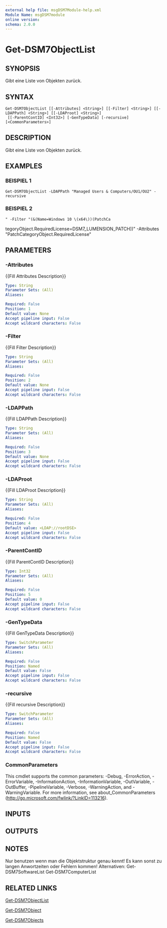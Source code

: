 ```yaml
---
external help file: msgDSM7Module-help.xml
Module Name: msgDSM7module
online version:
schema: 2.0.0
---
```


# Get-DSM7ObjectList

## SYNOPSIS
Gibt eine Liste von Objekten zurück.

## SYNTAX

```
Get-DSM7ObjectList [[-Attributes] <String>] [[-Filter] <String>] [[-LDAPPath] <String>] [[-LDAProot] <String>]
 [[-ParentContID] <Int32>] [-GenTypeData] [-recursive] [<CommonParameters>]
```

## DESCRIPTION
Gibt eine Liste von Objekten zurück.

## EXAMPLES

### BEISPIEL 1
```
Get-DSM7ObjectList -LDAPPath "Managed Users & Computers/OU1/OU2" -recursive
```

### BEISPIEL 2
```
" -Filter "(&(Name=Windows 10 \(x64\))(PatchCa
```

tegoryObject.RequiredLicense=DSM7_LUMENSION_PATCH))" -Attributes "PatchCategoryObject.RequiredLicense"

## PARAMETERS

### -Attributes
{{Fill Attributes Description}}

```yaml
Type: String
Parameter Sets: (All)
Aliases:

Required: False
Position: 1
Default value: None
Accept pipeline input: False
Accept wildcard characters: False
```

### -Filter
{{Fill Filter Description}}

```yaml
Type: String
Parameter Sets: (All)
Aliases:

Required: False
Position: 2
Default value: None
Accept pipeline input: False
Accept wildcard characters: False
```

### -LDAPPath
{{Fill LDAPPath Description}}

```yaml
Type: String
Parameter Sets: (All)
Aliases:

Required: False
Position: 3
Default value: None
Accept pipeline input: False
Accept wildcard characters: False
```

### -LDAProot
{{Fill LDAProot Description}}

```yaml
Type: String
Parameter Sets: (All)
Aliases:

Required: False
Position: 4
Default value: <LDAP://rootDSE>
Accept pipeline input: False
Accept wildcard characters: False
```

### -ParentContID
{{Fill ParentContID Description}}

```yaml
Type: Int32
Parameter Sets: (All)
Aliases:

Required: False
Position: 5
Default value: 0
Accept pipeline input: False
Accept wildcard characters: False
```

### -GenTypeData
{{Fill GenTypeData Description}}

```yaml
Type: SwitchParameter
Parameter Sets: (All)
Aliases:

Required: False
Position: Named
Default value: False
Accept pipeline input: False
Accept wildcard characters: False
```

### -recursive
{{Fill recursive Description}}

```yaml
Type: SwitchParameter
Parameter Sets: (All)
Aliases:

Required: False
Position: Named
Default value: False
Accept pipeline input: False
Accept wildcard characters: False
```

### CommonParameters
This cmdlet supports the common parameters: -Debug, -ErrorAction, -ErrorVariable, -InformationAction, -InformationVariable, -OutVariable, -OutBuffer, -PipelineVariable, -Verbose, -WarningAction, and -WarningVariable. For more information, see about_CommonParameters (http://go.microsoft.com/fwlink/?LinkID=113216).

## INPUTS

## OUTPUTS

## NOTES
Nur benutzen wenn man die Objektstruktur genau kennt!
Es kann sonst zu langen Anwortzeiten oder Fehlern kommen!
Alternativen:
Get-DSM7SoftwareList
Get-DSM7ComputerList

## RELATED LINKS

[Get-DSM7ObjectList]()

[Get-DSM7Object]()

[Get-DSM7Objects]()

